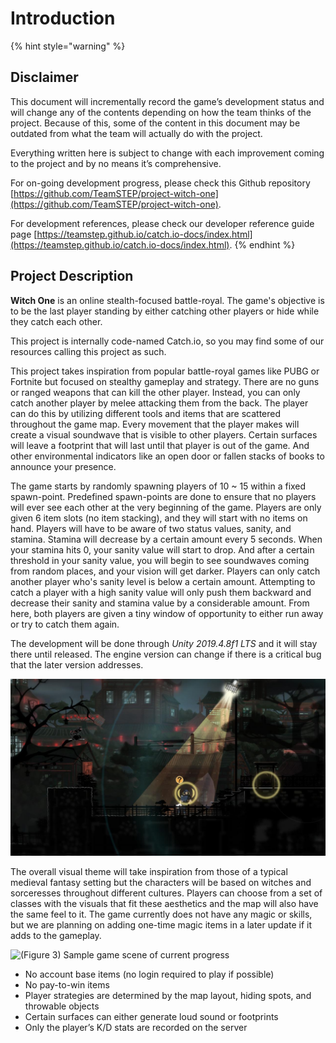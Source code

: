 # Introduction

{% hint style="warning" %}
## Disclaimer

This document will incrementally record the game’s development status and will change any of the contents depending on how the team thinks of the project. Because of this, some of the content in this document may be outdated from what the team will actually do with the project.

Everything written here is subject to change with each improvement coming to the project and by no means it’s comprehensive.

For on-going development progress, please check this Github repository [https://github.com/TeamSTEP/project-witch-one](https://github.com/TeamSTEP/project-witch-one).

For development references, please check our developer reference guide page [https://teamstep.github.io/catch.io-docs/index.html](https://teamstep.github.io/catch.io-docs/index.html).
{% endhint %}

## Project Description

**Witch One** is an online stealth-focused battle-royal. The game's objective is to be the last player standing by either catching other players or hide while they catch each other.

This project is internally code-named Catch.io, so you may find some of our resources calling this project as such.

This project takes inspiration from popular battle-royal games like PUBG or Fortnite but focused on stealthy gameplay and strategy. There are no guns or ranged weapons that can kill the other player. Instead, you can only catch another player by melee attacking them from the back. The player can do this by utilizing different tools and items that are scattered throughout the game map. Every movement that the player makes will create a visual soundwave that is visible to other players. Certain surfaces will leave a footprint that will last until that player is out of the game. And other environmental indicators like an open door or fallen stacks of books to announce your presence.

The game starts by randomly spawning players of 10 ~ 15 within a fixed spawn-point. Predefined spawn-points are done to ensure that no players will ever see each other at the very beginning of the game. Players are only given 6 item slots \(no item stacking\), and they will start with no items on hand. Players will have to be aware of two status values, sanity, and stamina. Stamina will decrease by a certain amount every 5 seconds. When your stamina hits 0, your sanity value will start to drop. And after a certain threshold in your sanity value, you will begin to see soundwaves coming from random places, and your vision will get darker. Players can only catch another player who's sanity level is below a certain amount. Attempting to catch a player with a high sanity value will only push them backward and decrease their sanity and stamina value by a considerable amount. From here, both players are given a tiny window of opportunity to either run away or try to catch them again.

The development will be done through _Unity 2019.4.8f1 LTS_ and it will stay there until released. The engine version can change if there is a critical bug that the later version addresses.

![\(Figure 2\) Sound visualization from Mark of the Ninja](.gitbook/assets/1.jpeg)

The overall visual theme will take inspiration from those of a typical medieval fantasy setting but the characters will be based on witches and sorceresses throughout different cultures. Players can choose from a set of classes with the visuals that fit these aesthetics and the map will also have the same feel to it. The game currently does not have any magic or skills, but we are planning on adding one-time magic items in a later update if it adds to the gameplay.

![\(Figure 3\) Sample game scene of current progress](.gitbook/assets/ezgif-7-8d61cffb887e.gif)

* No account base items \(no login required to play if possible\)
* No pay-to-win items
* Player strategies are determined by the map layout, hiding spots, and throwable objects
* Certain surfaces can either generate loud sound or footprints
* Only the player’s K/D stats are recorded on the server

